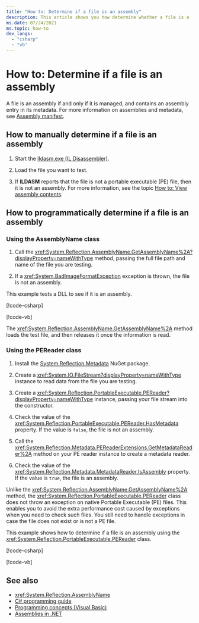 ```yaml
---
title: "How to: Determine if a file is an assembly"
description: This article shows you how determine whether a file is a .NET assembly, both manually and programmatically.
ms.date: 07/24/2021
ms.topic: how-to
dev_langs: 
  - "csharp"
  - "vb"
---
```

# How to: Determine if a file is an assembly

A file is an assembly if and only if it is managed, and contains an assembly entry in its metadata. For more information on assemblies and metadata, see [Assembly manifest](manifest.md).  
  
## How to manually determine if a file is an assembly  
  
1. Start the [Ildasm.exe (IL Disassembler)](../../framework/tools/ildasm-exe-il-disassembler.md).  
  
2. Load the file you want to test.  
  
3. If **ILDASM** reports that the file is not a portable executable (PE) file, then it is not an assembly. For more information, see the topic [How to: View assembly contents](view-contents.md).  
  
## How to programmatically determine if a file is an assembly  

### Using the AssemblyName class

1. Call the <xref:System.Reflection.AssemblyName.GetAssemblyName%2A?displayProperty=nameWithType> method, passing the full file path and name of the file you are testing.  
  
2. If a <xref:System.BadImageFormatException> exception is thrown, the file is not an assembly.  

This example tests a DLL to see if it is an assembly.  

[!code-csharp[](snippets/identify/csharp/ExampleAssemblyName.cs#AssemblyName)]

[!code-vb[](snippets/identify/visual-basic/ExampleAssemblyName.vb#AssemblyName)]

The <xref:System.Reflection.AssemblyName.GetAssemblyName%2A> method loads the test file, and then releases it once the information is read.  

### Using the PEReader class

1. Install the [System.Reflection.Metadata](https://www.nuget.org/packages/System.Reflection.Metadata/) NuGet package.

2. Create a <xref:System.IO.FileStream?displayProperty=nameWithType> instance to read data from the file you are testing.

3. Create a <xref:System.Reflection.PortableExecutable.PEReader?displayProperty=nameWithType> instance, passing your file stream into the constructor.

4. Check the value of the <xref:System.Reflection.PortableExecutable.PEReader.HasMetadata> property. If the value is `false`, the file is not an assembly. 

5. Call the <xref:System.Reflection.Metadata.PEReaderExtensions.GetMetadataReader%2A> method on your PE reader instance to create a metadata reader.

6. Check the value of the <xref:System.Reflection.Metadata.MetadataReader.IsAssembly> property. If the value is `true`, the file is an assembly.

Unlike the <xref:System.Reflection.AssemblyName.GetAssemblyName%2A> method, the <xref:System.Reflection.PortableExecutable.PEReader> class does not throw an exception on native Portable Executable (PE) files. This enables you to avoid the extra performance cost caused by exceptions when you need to check such files. You still need to handle exceptions in case the file does not exist or is not a PE file.

This example shows how to determine if a file is an assembly using the <xref:System.Reflection.PortableExecutable.PEReader> class.

[!code-csharp[](snippets/identify/csharp/ExamplePeReader.cs#PeReader)]

[!code-vb[](snippets/identify/visual-basic/ExamplePeReader.vb#PeReader)]

## See also

- <xref:System.Reflection.AssemblyName>
- [C# programming guide](../../csharp/programming-guide/index.md)
- [Programming concepts (Visual Basic)](../../visual-basic/programming-guide/concepts/index.md)
- [Assemblies in .NET](index.md)

